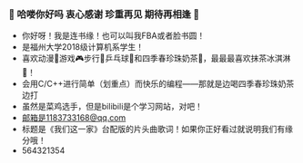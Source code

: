 ### 🌹 哈喽你好吗 衷心感谢 珍重再见 期待再相逢 👋

<!--
**FBABFBA/FBABFBA** is a ✨ _special_ ✨ repository because its `README.md` (this file) appears on your GitHub profile.

Here are some ideas to get you started:

- 🔭 I’m currently working on ...
- 🌱 I’m currently learning ...
- 👯 I’m looking to collaborate on ...
- 🤔 I’m looking for help with ...
- 💬 Ask me about ...
- 📫 How to reach me: ...
- 😄 Pronouns: ...
- ⚡ Fun fact: ...
-->
- 你好呀！我是连书缘！也可以叫我FBA或者脸书圆！
- 是福州大学2018级计算机系学生！
- 喜欢动漫🌈游戏🎮步行🚶‍乒乓球🏓和四季春珍珠奶茶🌹，最最最喜欢抹茶冰淇淋🍦！
- 会用C/C++进行简单（划重点）而快乐的编程——那就是边喝四季春珍珠奶茶边打
- 虽然是菜鸡选手，但是bilibili是个学习网站，对吧！
- 邮箱是1183733168@qq.com
- 标题是《我们这一家》台配版的片头曲歌词！如果你正好看过就说明我们有缘分哦！
- 564321354
